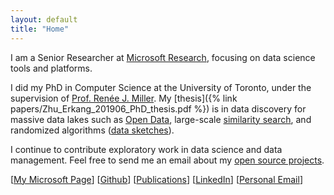```yaml
---
layout: default
title: "Home"
---
```


I am a Senior Researcher at 
[Microsoft Research](https://www.microsoft.com/en-us/research/people/ekzhu/),
focusing on data science tools and platforms.

I did my PhD in Computer Science at the University of Toronto, 
under the supervision of
[Prof. Renée J. Miller](https://www.cs.toronto.edu/~miller).
My [thesis]({% link papers/Zhu_Erkang_201906_PhD_thesis.pdf %}) is in 
data discovery for massive data lakes
such as [Open Data](https://en.wikipedia.org/wiki/Open_data), 
large-scale 
[similarity search](https://github.com/ekzhu/SetSimilaritySearch), 
and randomized algorithms 
([data sketches](https://github.com/ekzhu/datasketch)).

I continue to contribute exploratory work in data science and data management.
Feel free to send me an email about my 
[open source projects](https://github.com/ekzhu).

[[My Microsoft Page](https://www.microsoft.com/en-us/research/people/ekzhu/)]
[[Github](https://github.com/ekzhu)]
[[Publications](https://www.semanticscholar.org/author/Erkang-Zhu/3055912)]
[[LinkedIn](https://www.linkedin.com/in/ekzhu)]
[[Personal Email](mailto:ekzhu@cs.toronto.edu)]

